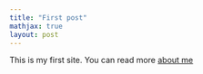 ```yaml
---
title: "First post"
mathjax: true
layout: post
---
```


This is my first site.  You can read more [about me]("/about/")

